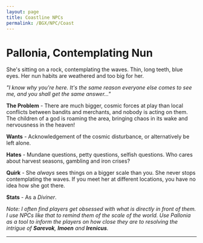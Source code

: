 ```yaml
---
layout: page
title: Coastline NPCs
permalink: /BGX/NPC/Coast
---
```


# Pallonia, Contemplating Nun
She's sitting on a rock, contemplating the waves. Thin, long teeth, blue eyes. Her nun habits are weathered and too big for her.

*"I know why you're here. It's the same reason everyone else comes to see me, and you shall get the same answer..."*

**The Problem** - There are much bigger, cosmic forces at play than local conflicts between bandits and merchants, and nobody is acting on them. The children of a god is roaming the area, bringing chaos in its wake and nervousness in the heaven!

**Wants** - Acknowledgement of the cosmic disturbance, or alternatively be left alone.

**Hates** - Mundane questions, petty questions, selfish questions. Who cares about harvest seasons, gambling and iron crises?

**Quirk** - She *always* sees things on a bigger scale than you. She never stops contemplating the waves. If you meet her at different locations, you have no idea how she got there.

**Stats** - As a *Diviner*.

*Note: I often find players get obsessed with what is directly in front of them. I use NPCs like that to remind them of the scale of the world. Use Pallonia as a tool to inform the players on how close they are to resolving the intrigue of **Sarevok**, **Imoen** and **Irenicus**.*

---

